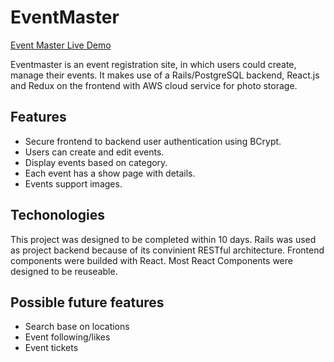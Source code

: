 # EventMaster

[Event Master Live Demo](https://event-master.herokuapp.com/)

Eventmaster is an event registration site, in which users could create, manage their events. It makes use of a Rails/PostgreSQL backend, React.js and Redux on the frontend with AWS cloud service for photo storage.

## Features

- Secure frontend to backend user authentication using BCrypt.
- Users can create and edit events.
- Display events based on category.
- Each event has a show page with details.
- Events support images.

## Techonologies

This project was designed to be completed within 10 days. Rails was used as project backend because of its convinient RESTful architecture. Frontend components were builded with React. Most React Components were designed to be reuseable.

## Possible future features

- Search base on locations
- Event following/likes
- Event tickets
